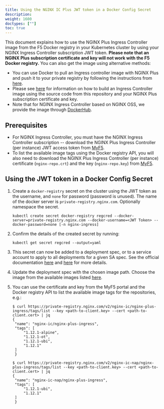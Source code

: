 ```yaml
---
title: Using the NGINX IC Plus JWT token in a Docker Config Secret 
description: 
weight: 1600
doctypes: [""]
toc: true
---
```


This document explains how to use the NGINX Plus Ingress Controller image from the F5 Docker registry in your Kubernetes cluster by using your NGINX Ingress Controller subscription JWT token. **Please note that an NGINX Plus subscription certificate and key will not work with the F5 Docker registry.** You can also get the image using alternative methods:

* You can use Docker to pull an Ingress controller image with NGINX Plus and push it to your private registry by following the instructions from [here](/nginx-ingress-controller/installation/pulling-ingress-controller-image).
* Please see [here](/nginx-ingress-controller/installation/building-ingress-controller-image) for information on how to build an Ingress Controller image using the source code from this repository and your NGINX Plus subscription certificate and key. 
* Note that for NGINX Ingress Controller based on NGINX OSS, we provide the image through [DockerHub](https://hub.docker.com/r/nginx/nginx-ingress/).

## Prerequisites

* For NGINX Ingress Controller, you must have the NGINX Ingress Controller subscription -- download the NGINX Plus Ingress Controller (per instance) JWT access token from [MyF5](https://myf5.com).
* To list the available image tags using the Docker registry API, you will also need to download the NGINX Plus Ingress Controller (per instance) certificate (`nginx-repo.crt`) and the key (`nginx-repo.key`) from [MyF5](https://myf5.com).

## Using the JWT token in a Docker Config Secret

1. Create a `docker-registry` secret on the cluster using the JWT token as the username, and `none` for password (password is unused).  The name of the docker server is `private-registry.nginx.com`. Optionally namespace the secret.

	```
    kubectl create secret docker-registry regcred --docker-server=private-registry.nginx.com --docker-username=<JWT Token> --docker-password=none [-n nginx-ingress]
    ```
	
2. Confirm the details of the created secret by running:
	
	```
    kubectl get secret regcred --output=yaml
    ```

3. This secret can now be added to a deployment spec, or to a service account to apply to all deployments for a given SA spec. See the official documentation [here](https://kubernetes.io/docs/tasks/configure-pod-container/pull-image-private-registry/#create-a-pod-that-uses-your-secret) and [here](https://kubernetes.io/docs/tasks/configure-pod-container/configure-service-account/#add-imagepullsecrets-to-a-service-account) for more details.

4. Update the deployment spec with the chosen image path. Choose the image from the available images listed [here](/technical-specifications/#images-with-nginx-plus).

5. You can use the certificate and key from the MyF5 portal and the Docker registry API to list the available image tags for the repositories, e.g.:
   ```
   $ curl https://private-registry.nginx.com/v2/nginx-ic/nginx-plus-ingress/tags/list --key <path-to-client.key> --cert <path-to-client.cert> | jq
   {
    "name": "nginx-ic/nginx-plus-ingress",
    "tags": [
        "1.12.1-alpine",
        "1.12.1-ot",
        "1.12.1-ubi",
        "1.12.1"
    ]
    }

   $ curl https://private-registry.nginx.com/v2/nginx-ic-nap/nginx-plus-ingress/tags/list --key <path-to-client.key> --cert <path-to-client.cert> | jq
   {
    "name": "nginx-ic-nap/nginx-plus-ingress",
    "tags": [
        "1.12.1-ubi",
        "1.12.1"
    ]
    }
   ```

